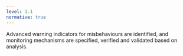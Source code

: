 ```yaml
---
level: 1.1
normative: true
---
```


Advanced warning indicators for misbehaviours are identified, and monitoring mechanisms are specified, verified and validated based on analysis.
